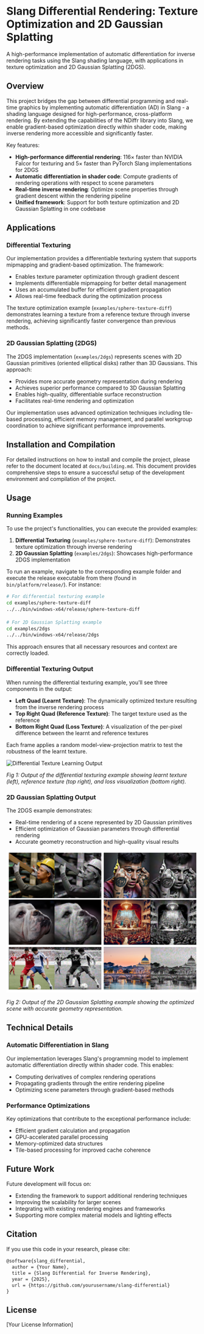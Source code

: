 # Slang Differential Rendering: Texture Optimization and 2D Gaussian Splatting

A high-performance implementation of automatic differentiation for inverse rendering tasks using the Slang shading language, with applications in texture optimization and 2D Gaussian Splatting (2DGS).

## Overview

This project bridges the gap between differential programming and real-time graphics by implementing automatic differentiation (AD) in Slang - a shading language designed for high-performance, cross-platform rendering. By extending the capabilities of the NDiffr library into Slang, we enable gradient-based optimization directly within shader code, making inverse rendering more accessible and significantly faster.

Key features:
- **High-performance differential rendering**: 116× faster than NVIDIA Falcor for texturing and 5× faster than PyTorch Slang implementations for 2DGS
- **Automatic differentiation in shader code**: Compute gradients of rendering operations with respect to scene parameters
- **Real-time inverse rendering**: Optimize scene properties through gradient descent within the rendering pipeline
- **Unified framework**: Support for both texture optimization and 2D Gaussian Splatting in one codebase

## Applications

### Differential Texturing

Our implementation provides a differentiable texturing system that supports mipmapping and gradient-based optimization. The framework:

- Enables texture parameter optimization through gradient descent
- Implements differentiable mipmapping for better detail management
- Uses an accumulated buffer for efficient gradient propagation
- Allows real-time feedback during the optimization process

The texture optimization example (`examples/sphere-texture-diff`) demonstrates learning a texture from a reference texture through inverse rendering, achieving significantly faster convergence than previous methods.

### 2D Gaussian Splatting (2DGS)

The 2DGS implementation (`examples/2dgs`) represents scenes with 2D Gaussian primitives (oriented elliptical disks) rather than 3D Gaussians. This approach:

- Provides more accurate geometry representation during rendering
- Achieves superior performance compared to 3D Gaussian Splatting
- Enables high-quality, differentiable surface reconstruction
- Facilitates real-time rendering and optimization

Our implementation uses advanced optimization techniques including tile-based processing, efficient memory management, and parallel workgroup coordination to achieve significant performance improvements.

## Installation and Compilation

For detailed instructions on how to install and compile the project, please refer to the document located at `docs/building.md`. This document provides comprehensive steps to ensure a successful setup of the development environment and compilation of the project.

## Usage

### Running Examples

To use the project's functionalities, you can execute the provided examples:

1. **Differential Texturing** (`examples/sphere-texture-diff`): Demonstrates texture optimization through inverse rendering
2. **2D Gaussian Splatting** (`examples/2dgs`): Showcases high-performance 2DGS implementation

To run an example, navigate to the corresponding example folder and execute the release executable from there (found in `bin/platform/release/`). For instance:

```bash
# For differential texturing example
cd examples/sphere-texture-diff
../../bin/windows-x64/release/sphere-texture-diff

# For 2D Gaussian Splatting example
cd examples/2dgs
../../bin/windows-x64/release/2dgs
```

This approach ensures that all necessary resources and context are correctly loaded.

### Differential Texturing Output

When running the differential texturing example, you'll see three components in the output:

- **Left Quad (Learnt Texture)**: The dynamically optimized texture resulting from the inverse rendering process
- **Top Right Quad (Reference Texture)**: The target texture used as the reference
- **Bottom Right Quad (Loss Texture)**: A visualization of the per-pixel difference between the learnt and reference textures

Each frame applies a random model-view-projection matrix to test the robustness of the learnt texture.

![Differential Texture Learning Output](examples/sphere-texture-diff/sphere-diff.png)

*Fig 1: Output of the differential texturing example showing learnt texture (left), reference texture (top right), and loss visualization (bottom right).*

### 2D Gaussian Splatting Output

The 2DGS example demonstrates:

- Real-time rendering of a scene represented by 2D Gaussian primitives
- Efficient optimization of Gaussian parameters through differential rendering
- Accurate geometry reconstruction and high-quality visual results

![2D Gaussian Splatting Results](Captura%20de%20pantalla%202025-05-15%20a%20las%2013.40.54.png)

*Fig 2: Output of the 2D Gaussian Splatting example showing the optimized scene with accurate geometry representation.*

## Technical Details

### Automatic Differentiation in Slang

Our implementation leverages Slang's programming model to implement automatic differentiation directly within shader code. This enables:

- Computing derivatives of complex rendering operations
- Propagating gradients through the entire rendering pipeline
- Optimizing scene parameters through gradient-based methods

### Performance Optimizations

Key optimizations that contribute to the exceptional performance include:

- Efficient gradient calculation and propagation
- GPU-accelerated parallel processing
- Memory-optimized data structures
- Tile-based processing for improved cache coherence

## Future Work

Future development will focus on:

- Extending the framework to support additional rendering techniques
- Improving the scalability for larger scenes
- Integrating with existing rendering engines and frameworks
- Supporting more complex material models and lighting effects

## Citation

If you use this code in your research, please cite:

```
@software{slang_differential,
  author = {Your Name},
  title = {Slang Differential for Inverse Rendering},
  year = {2025},
  url = {https://github.com/yourusername/slang-differential}
}
```

## License

[Your License Information]
